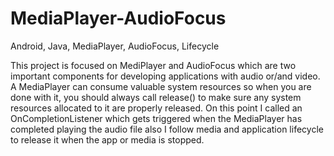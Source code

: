 # MediaPlayer-AudioFocus
Android, Java, MediaPlayer, AudioFocus, Lifecycle

This project is focused on MediPlayer and AudioFocus which are two important components for developing applications with audio or/and video.
A MediaPlayer can consume valuable system resources so when you are done with it, you should always call release() to make sure any system
resources allocated to it are properly released. 
On this point I called an OnCompletionListener which gets triggered when the MediaPlayer has completed playing the audio file also I follow
media and application lifecycle to release it when the app or media is stopped.



